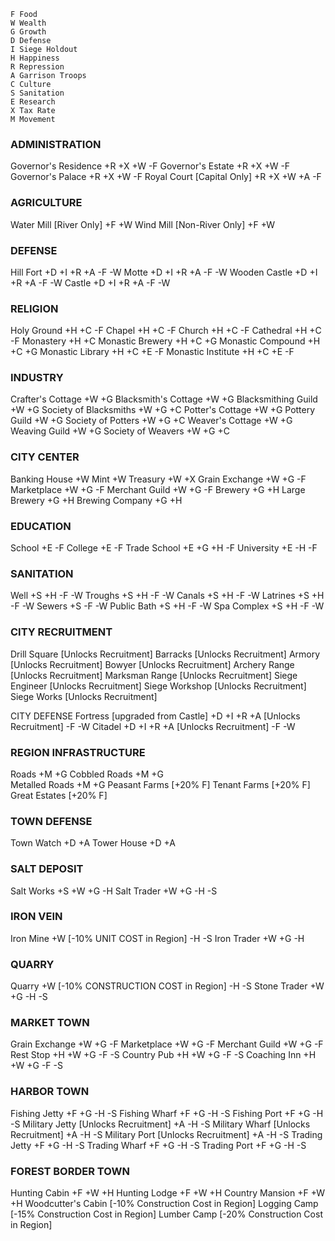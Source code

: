```
F Food
W Wealth
G Growth
D Defense
I Siege Holdout
H Happiness
R Repression
A Garrison Troops
C Culture
S Sanitation
E Research
X Tax Rate
M Movement
```

### ADMINISTRATION
Governor's Residence
+R +X +W
-F
  Governor's Estate
  +R +X +W
  -F
    Governor's Palace
	+R +X +W
    -F
	  Royal Court [Capital Only]
	  +R +X +W +A
	  -F

### AGRICULTURE
Water Mill [River Only]
+F +W
Wind Mill [Non-River Only]
+F +W

### DEFENSE
Hill Fort
+D +I +R +A
-F -W
  Motte
  +D +I +R +A
  -F -W
    Wooden Castle
	+D +I +R +A
	-F -W
	  Castle
	  +D +I +R +A
	  -F -W
	
### RELIGION
Holy Ground
+H +C
-F
  Chapel
  +H +C
  -F
    Church
	+H +C
	-F
      Cathedral
	  +H +C
	  -F
Monastery
+H +C
  Monastic Brewery
  +H +C +G
    Monastic Compound
	+H +C +G
  Monastic Library
  +H +C +E
  -F
    Monastic Institute
	+H +C +E
	-F

### INDUSTRY
Crafter's Cottage
+W +G
  Blacksmith's Cottage
  +W +G
    Blacksmithing Guild
	+W +G
	  Society of Blacksmiths
	  +W +G +C
  Potter's Cottage
  +W +G
    Pottery Guild
	+W +G
	  Society of Potters
	  +W +G +C
  Weaver's Cottage
  +W +G
    Weaving Guild
	+W +G
	  Society of Weavers
	  +W +G +C

### CITY CENTER
Banking House
+W
  Mint
  +W
    Treasury
	+W +X
Grain Exchange
+W +G
-F
  Marketplace
  +W +G
  -F
    Merchant Guild
	+W +G
    -F
Brewery
+G +H
  Large Brewery
  +G +H
    Brewing Company
	+G +H
  
  
### EDUCATION
School
+E
-F
  College
  +E
  -F
    Trade School
	+E +G +H
	-F
    University
	+E
	-H -F
	
### SANITATION
Well
+S +H
-F -W
  Troughs
  +S +H
  -F -W
    Canals
	+S +H
    -F -W
  Latrines
  +S +H
  -F -W
    Sewers
	+S
    -F -W
  Public Bath
  +S +H
  -F -W
    Spa Complex
	+S +H
    -F -W
	
### CITY RECRUITMENT
Drill Square
[Unlocks Recruitment]
  Barracks
  [Unlocks Recruitment]
    Armory
	[Unlocks Recruitment]
Bowyer
[Unlocks Recruitment]
  Archery Range
  [Unlocks Recruitment]
    Marksman Range
	[Unlocks Recruitment]
Siege Engineer
[Unlocks Recruitment]
  Siege Workshop
  [Unlocks Recruitment]
    Siege Works
	[Unlocks Recruitment]

CITY DEFENSE
Fortress [upgraded from Castle]
+D +I +R +A [Unlocks Recruitment]
-F -W
  Citadel
  +D +I +R +A [Unlocks Recruitment]
  -F -W

### REGION INFRASTRUCTURE
Roads
+M +G
  Cobbled Roads
  +M +G  
    Metalled Roads
	+M +G
Peasant Farms
[+20% F]
  Tenant Farms
  [+20% F]
    Great Estates
	[+20% F]

### TOWN DEFENSE
Town Watch
+D +A
  Tower House
  +D +A

### SALT DEPOSIT
Salt Works
+S +W +G
-H
Salt Trader
+W +G
-H -S

### IRON VEIN
Iron Mine
+W [-10% UNIT COST in Region]
-H -S
Iron Trader
+W +G
-H

### QUARRY
Quarry
+W [-10% CONSTRUCTION COST in Region]
-H -S
Stone Trader
+W +G
-H -S

### MARKET TOWN
Grain Exchange
+W +G
-F
  Marketplace
  +W +G
  -F
    Merchant Guild
	+W +G
	-F
Rest Stop
+H +W +G
-F -S
  Country Pub
  +H +W +G
  -F -S
    Coaching Inn
	+H +W +G
    -F -S

### HARBOR TOWN
Fishing Jetty
+F +G
-H -S
  Fishing Wharf
  +F +G
  -H -S
    Fishing Port
	+F +G
	-H -S
Military Jetty
[Unlocks Recruitment] +A
-H -S
  Military Wharf
  [Unlocks Recruitment] +A
  -H -S
    Military Port
	[Unlocks Recruitment] +A
	-H -S
Trading Jetty
+F +G
-H -S
  Trading Wharf
  +F +G
  -H -S
    Trading Port
	+F +G
	-H -S

### FOREST BORDER TOWN
Hunting Cabin
+F +W +H
  Hunting Lodge
  +F +W +H
    Country Mansion
	+F +W +H
Woodcutter's Cabin
[-10% Construction Cost in Region]
  Logging Camp
  [-15% Construction Cost in Region]
    Lumber Camp
	[-20% Construction Cost in Region]
